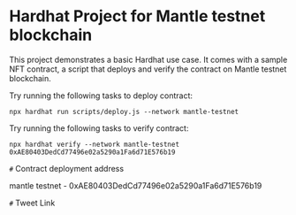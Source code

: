 # Hardhat Project for Mantle testnet blockchain

This project demonstrates a basic Hardhat use case. It comes with a sample NFT contract, a script that deploys and verify the contract on Mantle testnet blockchain.

Try running the following tasks to deploy contract:

```shell
npx hardhat run scripts/deploy.js --network mantle-testnet

```

Try running the following tasks to verify contract:

```shell
npx hardhat verify --network mantle-testnet 0xAE80403DedCd77496e02a5290a1Fa6d71E576b19

```

`#` Contract deployment address

mantle testnet - 0xAE80403DedCd77496e02a5290a1Fa6d71E576b19  

`#` Tweet Link